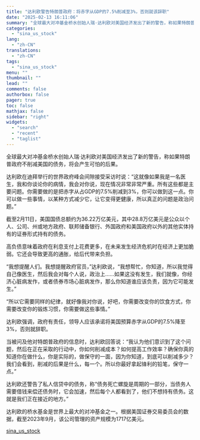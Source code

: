 ```yaml
---
title: "达利欧警告特朗普政府：将赤字从GDP的7.5%削减至3%，否则就该辞职"
date: "2025-02-13 16:11:06"
summary: "全球最大对冲基金桥水创始人瑞·达利欧对美国经济发出了新的警告，称如果特朗普..."
categories:
  - "sina_us_stock"
lang:
  - "zh-CN"
translations:
  - "zh-CN"
tags:
  - "sina_us_stock"
menu: ""
thumbnail: ""
lead: ""
comments: false
authorbox: false
pager: true
toc: false
mathjax: false
sidebar: "right"
widgets:
  - "search"
  - "recent"
  - "taglist"
---
```


全球最大对冲基金桥水创始人瑞·达利欧对美国经济发出了新的警告，称如果特朗普政府不削减美国的债务，将会产生可怕的后果。

达利欧在迪拜举行的世界政府峰会间隙接受采访时说：“这就像如果我是一名医生，我和你谈论你的病情，我会对你说，现在情况非常非常严重。所有这些都是主要问题。你需要做的是把赤字从占GDP的7.5%削减到3%，你可以做到这一点。你可以做一些事情，以某种方式减少它，让它变得更健康，所以真正的问题是政治问题。”

截至2月11日，美国国债总额约为36.22万亿美元，其中28.8万亿美元是公众以个人、公司、州或地方政府、联邦储备银行、外国政府和美国政府以外的其他实体持有的证券形式持有的债务。

高负债意味着政府在利息支付上花费更多，在未来发生经济危机时在经济上更加脆弱。它还会导致更高的通胀，给后代带来负担。

“我想提醒人们。我想提醒政府官员，”达利欧说，“我想帮忙，你知道，所以我觉得自己像医生，然后我会对每个人说，政治上……如果这没有发生，我们就像，你经济心脏病发作，或者债券市场心脏病发作，那么你知道谁应该负责，因为它可能发生。”

“所以它需要同样的纪律，就好像我对你说，好吧，你需要改变你的饮食方式，你需要改变你的锻炼习惯，你需要做这些事情。”

达利欧强调，政府有责任，领导人应该承诺将美国预算赤字从GDP的7.5%降至3%，否则就辞职。

当被问及他对特朗普政府的信息时，达利欧回答说：“我认为他们意识到了这个问题，然后在正在采取的行动中，你如何削减成本？如何提高工作效率？确保你真的知道你在做什么，你是实际的，做保守的一面，因为你知道，到底可以削减多少？我们会看到，削减的后果是什么，每一个。所以你最好拿起锋利的铅笔，保守一点。”

达利欧还警告了私人信贷中的债务，称“债务死亡螺旋是周期的一部分，当债务人需要借钱来偿还债务时，它会加速，然后每个人都看到了，他们不想持有债务。这就是我们正在接近的地方。”

达利欧的桥水基金是世界上最大的对冲基金之一。根据美国证券交易委员会的数据，截至2023年9月，该公司管理的资产规模为1717亿美元。

[sina_us_stock](https://finance.sina.com.cn/stock/usstock/c/2025-02-13/doc-inekirke8336051.shtml)
